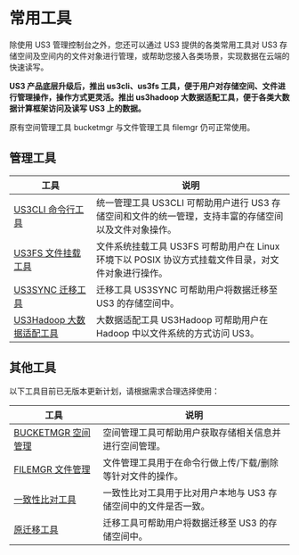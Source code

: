 

# 常用工具

除使用 US3 管理控制台之外，您还可以通过 US3 提供的各类常用工具对 US3 存储空间及空间内的文件对象进行管理，或帮助您接入各类场景，实现数据在云端的快速读写。

**US3 产品底层升级后，推出 us3cli、us3fs 工具，便于用户对存储空间、文件进行管理操作，操作方式更灵活。推出 us3hadoop 大数据适配工具，便于各类大数据计算框架访问及读写 US3 上的数据。**

原有空间管理工具 bucketmgr 与文件管理工具 filemgr 仍可正常使用。

## 管理工具

|工具    |说明 |
|------------------------------------------|--------------------------------------------  |
|[US3CLI 命令行工具](/ufile/tools/us3cli/introduction)  |统一管理工具 US3CLI 可帮助用户进行 US3 存储空间和文件的统一管理，支持丰富的存储空间以及文件对象操作。 |
|[US3FS 文件挂载工具](/ufile/tools/us3fs/introduction)  |文件系统挂载工具 US3FS 可帮助用户在 Linux 环境下以 POSIX 协议方式挂载文件目录，对文件对象进行操作。 |
|[US3SYNC 迁移工具](/ufile/tools/us3sync/introduction)   |迁移工具 US3SYNC 可帮助用户将数据迁移至 US3 的存储空间中。 |
|[US3Hadoop 大数据适配工具](/ufile/tools/us3hadoop/introduction)   |大数据适配工具 US3Hadoop 可帮助用户在 Hadoop 中以文件系统的方式访问 US3。 |

## 其他工具

以下工具目前已无版本更新计划，请根据需求合理选择使用：

|工具    |说明 |
|------------------------------------------|--------------------------------------------  |
|[BUCKETMGR 空间管理](ufile/tools/tools/tools_bcket)  |空间管理工具可帮助用户获取存储相关信息并进行空间管理。 |
|[FILEMGR 文件管理](ufile/tools/tools/tools_file)  |文件管理工具用于在命令行做上传/下载/删除等针对文件的操作。 |
|[一致性比对工具](/ufile/tools/tools/consistency)  |一致性比对工具用于比对用户本地与 US3 存储空间中的文件是否一致。 |
|[原迁移工具](ufile/tools/tools/ufile_import)   |迁移工具可帮助用户将数据迁移至 US3 的存储空间中。 |
